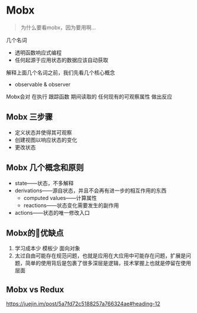 # Mobx

> 为什么要看mobx，因为要用啊...

几个名词

- 透明函数响应式编程
- 任何起源于应用状态的数据应该自动获取

解释上面几个名词之前，我们先看几个核心概念

- observable & observer

Mobx会对 在执行 跟踪函数 期间读取的 任何现有的可观察属性 做出反应

## Mobx 三步骤

- 定义状态并使得其可观察
- 创建视图以响应状态的变化
- 更改状态

## Mobx 几个概念和原则

- state——状态，不多解释
- derivations——源自状态，并且不会再有进一步的相互作用的东西
  - computed values——计算属性
  - reactions——状态变化需要发生的副作用
- actions——状态的唯一修改入口

## Mobx的优缺点
1. 学习成本少 模板少 面向对象
2. 太过自由可能存在规范问题，也就是应用在大应用中可能存在问题，扩展是问题，简单的使用背后是包裹了很多深层是逻辑，技术掌握上也就是停留在使用层面

## Mobx vs Redux
https://juejin.im/post/5a7fd72c5188257a766324ae#heading-12